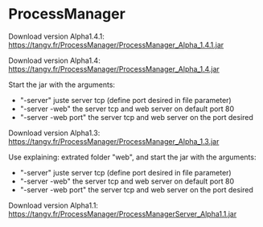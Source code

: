 # ProcessManager

Download version Alpha1.4.1: https://tangv.fr/ProcessManager/ProcessManager_Alpha_1.4.1.jar

Download version Alpha1.4: https://tangv.fr/ProcessManager/ProcessManager_Alpha_1.4.jar

Start the jar with the arguments:
- "-server" juste server tcp (define port desired in file parameter)
- "-server -web" the server tcp and web server on default port 80
- "-server -web port" the server tcp and web server on the port desired

Download version Alpha1.3: https://tangv.fr/ProcessManager/ProcessManager_Alpha_1.3.jar

Use explaining: extrated folder "web", and start the jar with the arguments:
- "-server" juste server tcp (define port desired in file parameter)
- "-server -web" the server tcp and web server on default port 80
- "-server -web port" the server tcp and web server on the port desired

Download version Alpha1.1: https://tangv.fr/ProcessManager/ProcessManagerServer_Alpha1.1.jar
